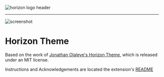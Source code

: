 ![horizon logo header](https://i.imgur.com/pwBUCSe.png)

---

![screenshot](https://i.imgur.com/pqO9E9K.png)

# Horizon Theme
Based on the work of [Jonathan Olaleye's Horizon Theme](https://github.com/jolaleye/horizon-theme-vscode), which is released under an MIT license.

Instructions and Acknowledgements are located the extension's [README](Horizon.novaextension/README.md)
